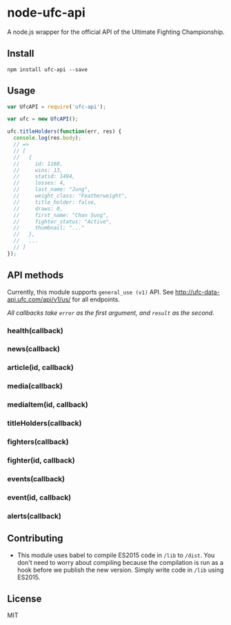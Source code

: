 # node-ufc-api

A node.js wrapper for the official API of the Ultimate Fighting Championship.

## Install

    npm install ufc-api --save

## Usage

```js
var UfcAPI = require('ufc-api');

var ufc = new UfcAPI();

ufc.titleHolders(function(err, res) {
  console.log(res.body);
  // =>
  // [
  //   {
  //     id: 1160,
  //     wins: 13,
  //     statid: 1494,
  //     losses: 4,
  //     last_name: "Jung",
  //     weight_class: "Featherweight",
  //     title_holder: false,
  //     draws: 0,
  //     first_name: "Chan Sung",
  //     fighter_status: "Active",
  //     thumbnail: "..."
  //   },
  //   ...
  // ]
});
```

## API methods

Currently, this module supports `general_use (v1)` API. See
http://ufc-data-api.ufc.com/api/v1/us/ for all endpoints.

*All callbacks take `error` as the first argument, and `result` as the second.*

### health(callback)
### news(callback)
### article(id, callback)
### media(callback)
### mediaItem(id, callback)
### titleHolders(callback)
### fighters(callback)
### fighter(id, callback)
### events(callback)
### event(id, callback)
### alerts(callback)

## Contributing

* This module uses babel to compile ES2015 code in `/lib` to `/dist`. You don't
need to worry about compiling because the compilation is run as a hook before
we publish the new version. Simply write code in `/lib` using ES2015.

## License

MIT

